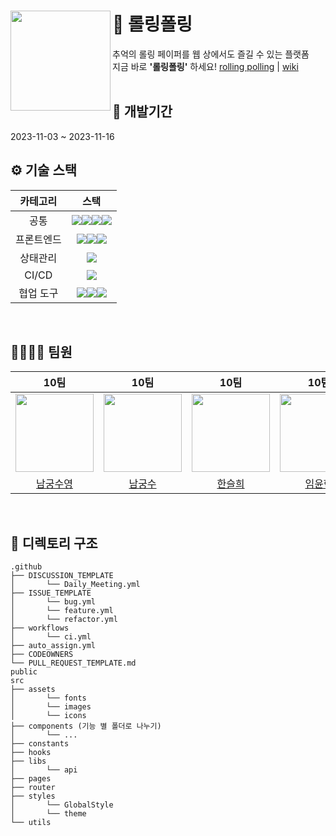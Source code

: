 # <img width="160" align=left  src="https://github.com/10-rolling/rollingPolling/assets/63100352/f7c837f5-ecd9-4209-9803-d98700289926" /> 📝 롤링폴링

추억의 롤링 페이퍼를 웹 상에서도 즐길 수 있는 플랫폼 <br /> 지금 바로 **'롤링폴링'** 하세요!
<a href="https://prismatic-khapse-0b66a4.netlify.app/">rolling polling</a> | <a href='https://github.com/10-rolling/rollingPolling/wiki'>wiki</a>
<br>
<br>
## 📅 개발기간

2023-11-03 ~ 2023-11-16
<br>

## ⚙️ 기술 스택

|  카테고리  |                                                                                                                                                                                                 스택                                                                                                                                                                                                 |
| :--------: | :--------------------------------------------------------------------------------------------------------------------------------------------------------------------------------------------------------------------------------------------------------------------------------------------------------------------------------------------------------------------------------------------------: |
|    공통    | <img src="https://img.shields.io/badge/Prettier-F7B93E?style=flat&logo=�Prettier&logoColor=white" /><img src="https://img.shields.io/badge/StyleLint-263238?style=flat&logo=�StyleLint&logoColor=white" /><img src="https://img.shields.io/badge/EsLint-4B32C3?style=flat&logo=�EsLint&logoColor=white" /><img src="https://img.shields.io/badge/npm-CB3837?style=flat&logo=�npm&logoColor=white" /> |
| 프론트엔드 |                                   <img src="https://img.shields.io/badge/React-61DAFB?style=flat&logo=�React&logoColor=white" /><img src="https://img.shields.io/badge/TypeScript-3178C6?style=flat-square&logo=TypeScript&logoColor=white"/><img src="https://img.shields.io/badge/styled components-DB7093?style=flat&logo=�styledcomponents&logoColor=white" />                                   |
|  상태관리  |                                                                                                                                                               <img src="https://img.shields.io/badge/%F0%9F%90%BB%20zustand-D0936D" />                                                                                                                                                               |
|   CI/CD    |                                                                                                                                            <img src="https://img.shields.io/badge/Github Actions-2088FF?style=flat&logo=githubactions&logoColor=white" />                                                                                                                                            |
| 협업 도구  |                                                   <img src="https://img.shields.io/badge/Github-181717?style=flat&logo=github&logoColor=white" /><img src="https://img.shields.io/badge/Discord-5865F2?style=flat&logo=discord&logoColor=white" /><img src="https://img.shields.io/badge/Notion-000000?style=flat&logo=notion&logoColor=white" />                                                    |

<br>

## 👨‍👨‍👧‍👧 팀원

|                                                                    10팀                                                                    |                                                                    10팀                                                                    |                                                                    10팀                                                                    |                                                                    10팀                                                                    |
| :----------------------------------------------------------------------------------------------------------------------------------------: | :----------------------------------------------------------------------------------------------------------------------------------------: | :----------------------------------------------------------------------------------------------------------------------------------------: | :----------------------------------------------------------------------------------------------------------------------------------------: |
| <img src="https://github.com/10-rolling/rollingPolling/assets/49686619/368acecc-0ba0-49ae-9af7-47789e68bef0" width="125PX" height="125PX"> | <img src="https://github.com/10-rolling/rollingPolling/assets/49686619/e8169d5e-53e7-4500-b2cc-94c9b0b62a26" width="125PX" height="125PX"> | <img src="https://github.com/10-rolling/rollingPolling/assets/49686619/cee02125-23b0-4cc5-847f-f971c6f96504" width="125PX" height="125PX"> | <img src="https://github.com/10-rolling/rollingPolling/assets/49686619/eb7a073c-192d-4e32-9416-e6b4805239c0" width="125PX" height="125PX"> |
|                                                    [남궁수영](https://github.com/ngsy)                                                     |                                                   [남궁수](https://github.com/miniposi)                                                    |                                                  [한슬희](https://github.com/hanseulhee)                                                   |                                                     [임윤혁](https://github.com/oauch)                                                     |

<br />

## 📂 디렉토리 구조

```
.github
├── DISCUSSION_TEMPLATE
│       └── Daily_Meeting.yml
├── ISSUE_TEMPLATE
│       └── bug.yml
│       └── feature.yml
│       └── refactor.yml
├── workflows
│       └── ci.yml
├── auto_assign.yml
├── CODEOWNERS
└── PULL_REQUEST_TEMPLATE.md
public
src
├── assets
│       └── fonts
│       └── images
│       └── icons
├── components (기능 별 폴더로 나누기)
│       └── ...
├── constants
├── hooks
├── libs
│       └── api
├── pages
├── router
├── styles
│       └── GlobalStyle
│       └── theme
└── utils
```
